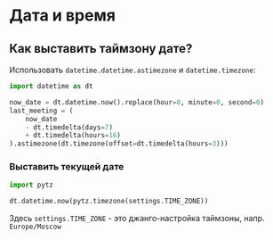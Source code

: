 # Дата и время

## Как выставить таймзону дате?

Использовать `datetime.datetime.astimezone` и `datetime.timezone`:

```python
import datetime as dt

now_date = dt.datetime.now().replace(hour=0, minute=0, second=0)
last_meeting = (
    now_date
    - dt.timedelta(days=7)
    + dt.timedelta(hours=16)
).astimezone(dt.timezone(offset=dt.timedelta(hours=3)))
```

### Выставить текущей дате

```python
import pytz

dt.datetime.now(pytz.timezone(settings.TIME_ZONE))
```

Здесь `settings.TIME_ZONE` - это джанго-настройка таймзоны, напр. `Europe/Moscow`
